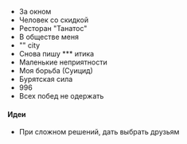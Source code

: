 - За окном
- Человек со скидкой
- Ресторан "Танатос"
- В обществе меня
- "" city
- Снова пишу
*** итика
- Маленькие неприятности
- Моя борьба (Суицид)
- Бурятская сила
- 996
- Всех побед не одержать

#### Идеи
- При сложном решений, дать выбрать друзьям